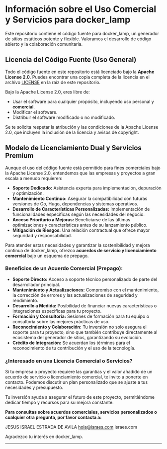 # Información sobre el Uso Comercial y Servicios para docker_lamp

Este repositorio contiene el código fuente para docker_lamp, un generador de sitios estáticos potente y flexible. Valoramos el desarrollo de código abierto y la colaboración comunitaria.

## Licencia del Código Fuente (Uso General)

Todo el código fuente en este repositorio está licenciado bajo la **Apache License 2.0**.
Puedes encontrar una copia completa de la licencia en el archivo [LICENSE](LICENSE) en la raíz de este repositorio.

Bajo la Apache License 2.0, eres libre de:
* Usar el software para cualquier propósito, incluyendo uso personal y **comercial**.
* Modificar el software.
* Distribuir el software modificado o no modificado.

Se te solicita respetar la atribución y las condiciones de la Apache License 2.0, que incluyen la inclusión de la licencia y avisos de copyright.

## Modelo de Licenciamiento Dual y Servicios Premium

Aunque el uso del código fuente está permitido para fines comerciales bajo la Apache License 2.0, entendemos que las empresas y proyectos a gran escala a menudo requieren:

* **Soporte Dedicado:** Asistencia experta para implementación, depuración y optimización.
* **Mantenimiento Continuo:** Asegurar la compatibilidad con futuras versiones de Go, Hugo, dependencias y sistemas operativos.
* **Desarrollo de Características Personalizadas:** Implementación de funcionalidades específicas según las necesidades del negocio.
* **Acceso Prioritario a Mejoras:** Beneficiarse de las últimas optimizaciones y características antes de su lanzamiento público.
* **Mitigación de Riesgos:** Una relación contractual que ofrece mayor seguridad y responsabilidad.

Para atender estas necesidades y garantizar la sostenibilidad y mejora continua de docker_lamp, ofrezco **acuerdos de servicio y licenciamiento comercial** bajo un esquema de prepago.

### Beneficios de un Acuerdo Comercial (Prepago):

* **Soporte Directo:** Acceso a soporte técnico personalizado de parte del desarrollador principal.
* **Mantenimiento y Actualizaciones:** Compromiso con el mantenimiento, la corrección de errores y las actualizaciones de seguridad y rendimiento.
* **Desarrollo a Medida:** Posibilidad de financiar nuevas características o integraciones específicas para tu proyecto.
* **Formación y Consultoría:** Sesiones de formación para tu equipo o consultoría sobre las mejores prácticas de uso.
* **Reconocimiento y Colaboración:** Tu inversión no solo asegura el soporte para tu proyecto, sino que también contribuye directamente al ecosistema del generador de sitios, garantizando su evolución.
* **Crédito de Integración:** Se acuerdan los términos para el reconocimiento de tu contribución y el uso de la tecnología.

### ¿Interesado en una Licencia Comercial o Servicios?

Si tu empresa o proyecto requiere las garantías y el valor añadido de un acuerdo de servicio o licenciamiento comercial, te invito a ponerte en contacto. Podemos discutir un plan personalizado que se ajuste a tus necesidades y presupuesto.

Tu inversión ayuda a asegurar el futuro de este proyecto, permitiéndome dedicar tiempo y recursos para su mejora constante.

**Para consultas sobre acuerdos comerciales, servicios personalizados o cualquier otra pregunta, por favor contacta a:**

JESUS ISRAEL ESTRADA DE AVILA
hola@israes.com
israes.com

Agradezco tu interés en docker_lamp.

---